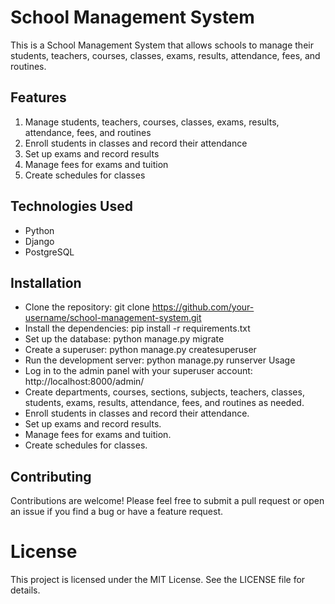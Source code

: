 # School Management System

This is a School Management System that allows schools to manage their students, teachers, courses, classes, exams, results, attendance, fees, and routines.

## Features
1. Manage students, teachers, courses, classes, exams, results, attendance, fees, and routines
2. Enroll students in classes and record their attendance
3. Set up exams and record results
4. Manage fees for exams and tuition
5. Create schedules for classes

## Technologies Used
- Python
- Django
- PostgreSQL


## Installation
- Clone the repository: git clone https://github.com/your-username/school-management-system.git
- Install the dependencies: pip install -r requirements.txt
- Set up the database: python manage.py migrate
- Create a superuser: python manage.py createsuperuser
- Run the development server: python manage.py runserver
Usage
- Log in to the admin panel with your superuser account: http://localhost:8000/admin/
- Create departments, courses, sections, subjects, teachers, classes, students, exams, results, attendance, fees, and routines as needed.
- Enroll students in classes and record their attendance.
- Set up exams and record results.
- Manage fees for exams and tuition.
- Create schedules for classes.

## Contributing
Contributions are welcome! Please feel free to submit a pull request or open an issue if you find a bug or have a feature request.

# License
This project is licensed under the MIT License. See the LICENSE file for details.